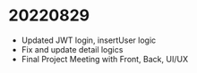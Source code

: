 # 20220829

- Updated JWT login, insertUser logic
- Fix and update detail logics
- Final Project Meeting with Front, Back, UI/UX
